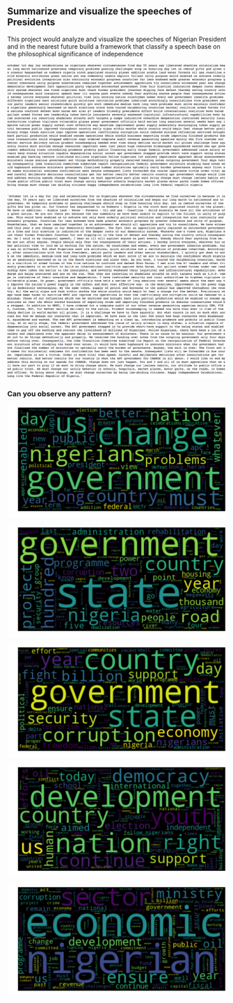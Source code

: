 ## Summarize and visualize the speeches of Presidents
This project would analyze and visualize the speeches of Nigerian President
and in the nearest future build a framework that classify a speech base on the
philosophical significance of independence


![Scrape the speeches and save into a csv format](images/Screenshot_bubu1.png)


![After tokenizing and removing stopwords](images/Screenshot_bubu2.png)


### Can you observe any pattern?

![2015 Independence Anniversary speech](images/wordcloud_speech_2015.png)

![2016 Independence Anniversary speech](images/wordcloud_speech_2016.png)

![2017 Independence Anniversary speech](images/wordcloud_speech_2017.png)

![2018 Independence Anniversary speech](images/wordcloud_speech_2018.png)

![2019 Independence Anniversary speech](images/wordcloud_speech_20191.png)
